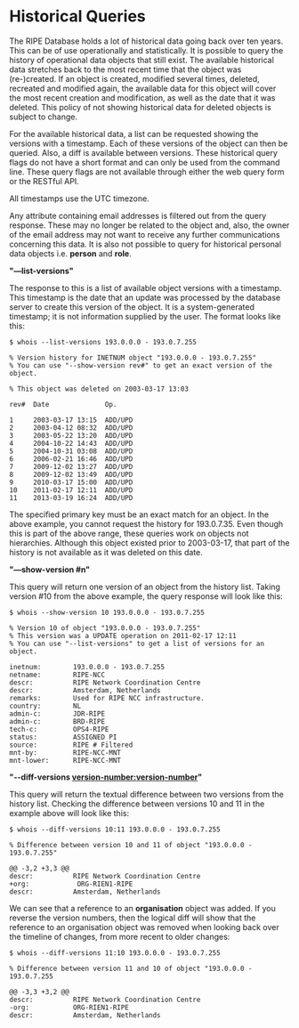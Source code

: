 # Historical Queries

The RIPE Database holds a lot of historical data going back over ten years. This can be of use operationally and statistically. It is possible to query the history of operational data objects that still exist. The available historical data stretches back to the most recent time that the object was (re-)created. If an object is created, modified several times, deleted, recreated and modified again, the available data for this object will cover the most recent creation and modification, as well as the date that it was deleted. This policy of not showing historical data for deleted objects is subject to change.

For the available historical data, a list can be requested showing the versions with a timestamp. Each of these versions of the object can then be queried. Also, a diff is available between versions. These historical query flags do not have a short format and can only be used from the command line. These query flags are not available through either the web query form or the RESTful API.

All timestamps use the UTC timezone.

Any attribute containing email addresses is filtered out from the query response. These may no longer be related to the object and, also, the owner of the email address may not want to receive any further communications concerning this data. It is also not possible to query for historical personal data objects i.e. **person** and **role**.

**"—list-versions"**

The response to this is a list of available object versions with a timestamp. This timestamp is the date that an update was processed by the database server to create this version of the object. It is a system-generated timestamp; it is not information supplied by the user. The format looks like this:

    $ whois --list-versions 193.0.0.0 - 193.0.7.255

    % Version history for INETNUM object "193.0.0.0 - 193.0.7.255"
    % You can use "--show-version rev#" to get an exact version of the object.

    % This object was deleted on 2003-03-17 13:03

    rev#  Date              Op.

    1     2003-03-17 13:15  ADD/UPD
    2     2003-04-12 08:32  ADD/UPD
    3     2003-05-22 13:20  ADD/UPD
    4     2004-10-22 14:43  ADD/UPD
    5     2004-10-31 03:08  ADD/UPD
    6     2006-02-21 16:46  ADD/UPD
    7     2009-12-02 13:27  ADD/UPD
    8     2009-12-02 13:49  ADD/UPD
    9     2010-03-17 15:00  ADD/UPD
    10    2011-02-17 12:11  ADD/UPD
    11    2013-03-19 16:24  ADD/UPD

The specified primary key must be an exact match for an object. In the above example, you cannot request the history for 193.0.7.35. Even though this is part of the above range, these queries work on objects not hierarchies. Although this object existed prior to 2003-03-17, that part of the history is not available as it was deleted on this date.

**"—show-version #n"**

This query will return one version of an object from the history list. Taking version #10 from the above example, the query response will look like this:

    $ whois --show-version 10 193.0.0.0 - 193.0.7.255

    % Version 10 of object "193.0.0.0 - 193.0.7.255"
    % This version was a UPDATE operation on 2011-02-17 12:11
    % You can use "--list-versions" to get a list of versions for an object.

    inetnum:        193.0.0.0 - 193.0.7.255
    netname:        RIPE-NCC
    descr:          RIPE Network Coordination Centre
    descr:          Amsterdam, Netherlands
    remarks:        Used for RIPE NCC infrastructure.
    country:        NL
    admin-c:        JDR-RIPE
    admin-c:        BRD-RIPE
    tech-c:         OPS4-RIPE
    status:         ASSIGNED PI
    source:         RIPE # Filtered
    mnt-by:         RIPE-NCC-MNT
    mnt-lower:      RIPE-NCC-MNT

**"--diff-versions <version-number:version-number>"**

This query will return the textual difference between two versions from the history list. Checking the difference between versions 10 and 11 in the example above will look like this:

    $ whois --diff-versions 10:11 193.0.0.0 - 193.0.7.255

    % Difference between version 10 and 11 of object "193.0.0.0 - 193.0.7.255"

    @@ -3,2 +3,3 @@
    descr:          RIPE Network Coordination Centre
    +org:            ORG-RIEN1-RIPE
    descr:          Amsterdam, Netherlands

We can see that a reference to an **organisation** object was added. If you reverse the version numbers, then the logical diff will show that the reference to an organisation object was removed when looking back over the timeline of changes, from more recent to older changes:

    $ whois --diff-versions 11:10 193.0.0.0 - 193.0.7.255

    % Difference between version 11 and 10 of object "193.0.0.0 - 193.0.7.255

    @@ -3,3 +3,2 @@
    descr:          RIPE Network Coordination Centre
    -org:           ORG-RIEN1-RIPE
    descr:          Amsterdam, Netherlands
